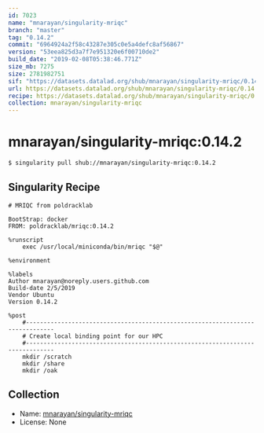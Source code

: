 ```yaml
---
id: 7023
name: "mnarayan/singularity-mriqc"
branch: "master"
tag: "0.14.2"
commit: "6964924a2f58c43287e305c0e5a4defc8af56867"
version: "53eea825d3a7f7e951320e6f00710de2"
build_date: "2019-02-08T05:38:46.771Z"
size_mb: 7275
size: 2781982751
sif: "https://datasets.datalad.org/shub/mnarayan/singularity-mriqc/0.14.2/2019-02-08-6964924a-53eea825/53eea825d3a7f7e951320e6f00710de2.simg"
url: https://datasets.datalad.org/shub/mnarayan/singularity-mriqc/0.14.2/2019-02-08-6964924a-53eea825/
recipe: https://datasets.datalad.org/shub/mnarayan/singularity-mriqc/0.14.2/2019-02-08-6964924a-53eea825/Singularity
collection: mnarayan/singularity-mriqc
---
```


# mnarayan/singularity-mriqc:0.14.2

```bash
$ singularity pull shub://mnarayan/singularity-mriqc:0.14.2
```

## Singularity Recipe

```singularity
# MRIQC from poldracklab

BootStrap: docker
FROM: poldracklab/mriqc:0.14.2

%runscript
    exec /usr/local/miniconda/bin/mriqc "$@"

%environment

%labels
Author mnarayan@noreply.users.github.com
Build-date 2/5/2019
Vendor Ubuntu
Version 0.14.2

%post
    #------------------------------------------------------------------------------
    # Create local binding point for our HPC
    #------------------------------------------------------------------------------
    mkdir /scratch
    mkdir /share
    mkdir /oak
```

## Collection

 - Name: [mnarayan/singularity-mriqc](https://github.com/mnarayan/singularity-mriqc)
 - License: None

